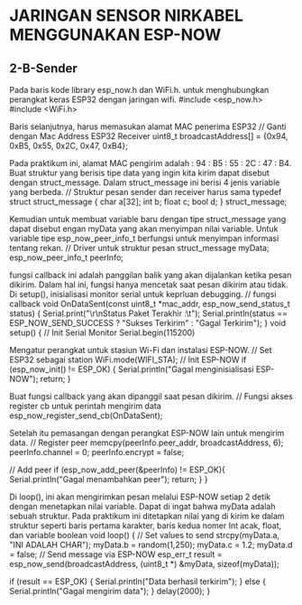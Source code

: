 #  JARINGAN SENSOR NIRKABEL MENGGUNAKAN ESP-NOW
## 2-B-Sender
Pada baris kode library esp_now.h dan WiFi.h. untuk menghubungkan perangkat keras ESP32 dengan jaringan wifi.
#include <esp_now.h>
#include <WiFi.h>

Baris selanjutnya, harus memasukan alamat MAC penerima ESP32
// Ganti dengan Mac Address ESP32 Receiver
uint8_t broadcastAddress[] = {0x94, 0xB5, 0x55, 0x2C, 0x47, 0xB4};

Pada praktikum ini, alamat MAC pengirim adalah : 94 : B5 : 55 : 2C : 47 : B4. Buat struktur yang berisis tipe data yang ingin kita kirim dapat disebut dengan struct_message. Dalam struct_message ini berisi 4 jenis variable yang berbeda.
// Struktur pesan sender dan receiver harus sama
typedef struct struct_message {
 char a[32];
 int b;
 float c;
 bool d;
} struct_message;

Kemudian untuk membuat variable baru dengan tipe struct_message yang dapat disebut engan myData yang akan menyimpan nilai variable. Untuk variable tipe esp_now_peer_info_t berfungsi untuk menyimpan informasi tentang rekan.
// Driver untuk struktur pesan
struct_message myData;
esp_now_peer_info_t peerInfo;

fungsi callback ini adalah panggilan balik yang akan dijalankan ketika pesan dikirim. Dalam hal ini, fungsi hanya mencetak saat pesan dikirim atau tidak. Di setup(), inisialisasi monitor serial untuk keprluan debugging.
// fungsi callback
void OnDataSent(const uint8_t *mac_addr, esp_now_send_status_t status) {
 Serial.print("\r\nStatus Paket Terakhir :\t");
 Serial.println(status == ESP_NOW_SEND_SUCCESS ? "Sukses Terkirim" : "Gagal Terkirim");
}
void setup() {
 // Init Serial Monitor
 Serial.begin(115200)

Mengatur perangkat untuk stasiun Wi-Fi dan instalasi ESP-NOW.
// Set ESP32 sebagai station
 WiFi.mode(WIFI_STA);
// Init ESP-NOW
 if (esp_now_init() != ESP_OK) {
 Serial.println("Gagal menginisialisasi ESP-NOW");
 return;
 }

Buat fungsi callback yang akan dipanggil saat pesan dikirim.
// Fungsi akses register cb untuk perintah mengirim data
 esp_now_register_send_cb(OnDataSent);

Setelah itu pemasangan dengan perangkat ESP-NOW lain untuk mengirim data. 
// Register peer
 memcpy(peerInfo.peer_addr, broadcastAddress, 6);
 peerInfo.channel = 0;
 peerInfo.encrypt = false;

 // Add peer
 if (esp_now_add_peer(&peerInfo) != ESP_OK){
 Serial.println("Gagal menambahkan peer");
 return;
 }
}

Di loop(), ini akan mengirimkan pesan melalui ESP-NOW setiap 2 detik dengan menetapkan nilai variable. Dapat di ingat bahwa myData adalah sebuah struktur. Pada praktikum ini ditetapkan nilai yang di kirim ke dalam struktur seperti baris pertama karakter, baris kedua nomer Int acak, float, dan variable boolean
void loop() {
 // Set values to send
 strcpy(myData.a, "INI ADALAH CHAR");
 myData.b = random(1,250);
 myData.c = 1.2;
 myData.d = false;
// Send message via ESP-NOW
 esp_err_t result = esp_now_send(broadcastAddress, (uint8_t *) &myData,
sizeof(myData));

 if (result == ESP_OK) {
 Serial.println("Data berhasil terkirim");
 }
 else {
 Serial.println("Gagal mengirim data");
 }
 delay(2000);
 }
